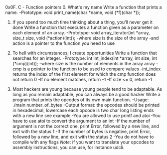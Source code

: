 0x0F. C - Function pointers
0. What's my name
	Write a function that prints a name.
	-Prototype: void print_name(char *name, void (*f)(char *));

1. If you spend too much time thinking about a thing, you'll never get it done
	Write a function that executes a function given as a parameter on each element of an array.
	-Prototype: void array_iterator(int *array, size_t size, void (*action)(int));
	-where size is the size of the array
	-and action is a pointer to the function you need to use

2. To hell with circumstances; I create opportunities
	Write a function that searches for an integer.
	-Prototype: int int_index(int *array, int size, int (*cmp)(int));
	-where size is the number of elements in the array array
	-cmp is a pointer to the function to be used to compare values
	-int_index returns the index of the first element for which the cmp function does not return 0
	-If no element matches, return -1
	-If size <= 0, return -1

4. Most hackers are young because young people tend to be adaptable. As long as you remain adaptable, you can always be a good hacker
	Write a program that prints the opcodes of its own main function.
	-Usage: ./main number_of_bytes
		-Output format:
			the opcodes should be printed in hexadecimal, lowercase
			each opcode is two char long
			listing ends with a new line
			see example
	-You are allowed to use printf and atoi
	-You have to use atoi to convert the argument to an int
	-If the number of argument is not the correct one, print Error, followed by a new line, and exit with the status 1
	-If the number of bytes is negative, print Error, followed by a new line, and exit with the status 2
	-You do not have to compile with any flags
*Note*: if you want to translate your opcodes to assembly instructions, you can use, for instance udcli.
